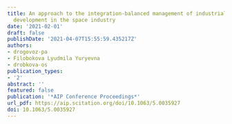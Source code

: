 ```yaml
---
title: An approach to the integration-balanced management of industrial complexes
  development in the space industry
date: '2021-02-01'
draft: false
publishDate: '2021-04-07T15:55:59.435217Z'
authors:
- drogovoz-pa
- Filobokova Lyudmila Yuryevna
- drobkova-os
publication_types:
- '2'
abstract: ''
featured: false
publication: '*AIP Conference Proceedings*'
url_pdf: https://aip.scitation.org/doi/10.1063/5.0035927
doi: 10.1063/5.0035927
---
```


